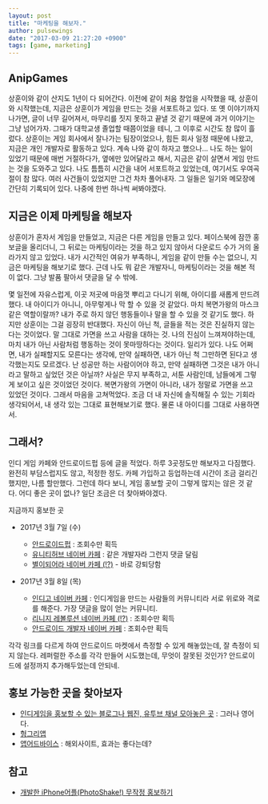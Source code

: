 ```yaml
---
layout: post
title: "마케팅을 해보자."
author: pulsewings
date: "2017-03-09 21:27:20 +0900"
tags: [game, marketing]
---
```


## AnipGames
상훈이와 같이 산지도 1년이 다 되어간다. 이전에 같이 처음 창업을 시작했을 때, 상훈이와 시작했는데, 지금은 상훈이가 게임을 만드는 것을 서포트하고 있다. 또 옛 이야기까지 나가면, 글이 너무 길어져서, 마무리를 짓지 못하고 끝낼 것 같기 때문에 과거 이야기는 그냥 넘어가자. 그때가 대학교생 졸업할 때쯤이었을 테니, 그 이후로 시간도 참 많이 흘렀다. 상훈이는 게임 회사에서 잘나가는 팀장이었으나, 힘든 회사 일정 때문에 나왔고, 지금은 개인 개발자로 활동하고 있다. 계속 나와 같이 하자고 했으나... 나도 하는 일이 있었기 때문에 매번 거절하다가, 옆에만 있어달라고 해서, 지금은 같이 살면서 게임 만드는 것을 도와주고 있다. 나도 틈틈히 시간을 내어 서포트하고 있었는데, 여기서도 우여곡절이 참 많다. 여러 사건들이 있었지만 그건 차차 풀어내자. 그 일들은 일기와 메모장에 간단히 기록되어 있다. 나중에 한번 하나씩 써봐야겠다.

## 지금은 이제 마케팅을 해보자
상훈이가 혼자서 게임을 만들었고, 지금은 다른 게임을 만들고 있다. 페이스북에 잠깐 홍보글을 올리더니, 그 뒤로는 마케팅이라는 것을 하고 있지 않아서 다운로드 수가 거의 올라가지 않고 있었다. 내가 시간적인 여유가 부족하니, 게임을 같이 만들 수는 없으니, 지금은 마케팅을 해보기로 했다. 근데 나도 뭐 같은 개발자니, 마케팅이라는 것을 해본 적이 없다. 그냥 발품 팔아서 댓글을 달 수 밖에.

몇 일전에 자유스럽게, 이곳 저곳에 마음껏 뿌리고 다니기 위해, 아이디를 새롭게 만드려했다. 내 아이디가 아니니, 아무렇게나 막 할 수 있을 것 같았다. 마치 복면가왕의 마스크 같은 역할이랄까? 내가 주로 하지 않던 행동들이나 말을 할 수 있을 것 같기도 했다. 하지만 상훈이는 그걸 굉장히 반대했다. 자신이 아닌 척, 글들을 적는 것은 진실하지 않는다는 것이었다. 말 그대로 가면을 쓰고 사람을 대하는 것. 나의 진심이 느껴져야하는데, 마치 내가 아닌 사람처럼 행동하는 것이 못마땅하다는 것이다. 일리가 있다. 나도 어쩌면, 내가 실패할지도 모른다는 생각에, 만약 실패하면, 내가 아닌 척 그만하면 된다고 생각했는지도 모르겠다. 난 성공만 하는 사람이어야 하고, 만약 실패하면 그것은 내가 아니라고 말하고 싶었던 것은 아닐까? 사실은 무지 부족하고, 서툰 사람인데, 남들에게 그렇게 보이고 싶은 것이었던 것이다. 복면가왕의 가면이 아니라, 내가 정말로 가면을 쓰고 있었던 것이다. 그래서 마음을 고쳐먹었다. 조금 더 내 자신에 솔직해질 수 있는 기회라 생각되어서, 내 생각 있는 그대로 표현해보기로 했다. 물론 내 아이디를 그대로 사용하면서.

## 그래서?
인디 게임 카페와 안드로이드펍 등에 글을 적었다. 하루 3곳정도만 해보자고 다짐했다. 완전히 부담스럽지도 않고, 적정한 정도. 카페 가입하고 등업하는데 시간이 조금 걸리긴 했지만, 나름 할만했다. 그런데 하다 보니, 게임 홍보할 곳이 그렇게 많지는 않은 것 같다. 어디 좋은 곳이 없나? 일단 조금은 더 찾아봐야겠다.

지금까지 홍보한 곳

- 2017년 3월 7일 (수)
  - [안드로이드펍](http://www.androidpub.com/index.php?mid=appnews&document_srl=2846888) : 조회수만 획득
  - [유니티허브 네이버 카페](http://cafe.naver.com/unityhub/53872) : 같은 개발자라 그런지 댓글 달림
  - [별이되어라 네이버 카페 (!?)](http://cafe.naver.com/dragonblaze/2506177) - 바로 강퇴당함

- 2017년 3월 8일 (목)
  - [인디고 네이버 카페](http://cafe.naver.com/indiedev/10539) : 인디게임을 만드는 사람들의 커뮤니티라 서로 위로와 격로를 해준다. 가장 댓글을 많이 얻는 커뮤니티.
  - [리니지 레볼루션 네이버 카페 (!?)](http://cafe.naver.com/l2mobile/1336446) : 조회수만 획득
  - [안드로이드 개발자 네이버 카페](http://cafe.naver.com/aphone/79551) : 조회수만 획득

각각 링크를 다르게 하여 안드로이드 마켓에서 측정할 수 있게 해놓았는데, 잘 측정이 되지 않는다. 레퍼럴한 주소를 각각 만들어 시도했는데, 무엇이 잘못된 것인가? 안드로이드에 설정까지 추가해두었는데 안되네.

## 홍보 가능한 곳을 찾아보자
- [인디게임을 홍보할 수 있는 블로그나 웹진, 유투브 채널 모아놓은 곳](https://www.indiepusher.com/) : 그러나 영어다.
- [헝그리앱](http://www.hungryapp.co.kr/)
- [앱어드바이스](www.appadvice.com) : 해외사이트, 효과는 좋다는데?


## 참고
- [개발한 iPhone어플(PhotoShake!) 무작정 홍보하기](http://qnibus.com/blog/how-to-do-marketing-for-personal-developer/)
